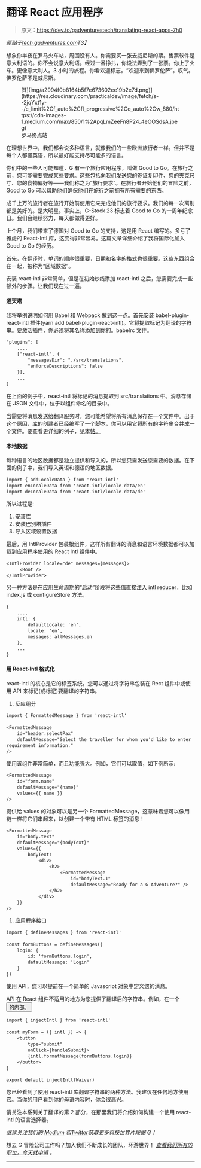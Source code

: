 # 翻译 React 应用程序

> 原文：<https://dev.to/gadventurestech/translating-react-apps-7h0>

*原贴于[tech.gadventures.com](https://tech.gadventures.com/translating-react-apps-99dede52d924)T3】*

想象你半夜在罗马火车站，周围没有人。你需要买一张去威尼斯的票。售票软件是意大利语的。你不会说意大利语。经过一番挣扎，你设法弄到了一张票。你上了火车。更像意大利人。3 小时的旅程。你看欢迎标志。“欢迎来到佛罗伦萨”。叹气。佛罗伦萨不是威尼斯。

<figure>[![](img/a2994f0b8164b5f7e673602ee19b2e7d.png)](https://res.cloudinary.com/practicaldev/image/fetch/s--2jqYxt1y--/c_limit%2Cf_auto%2Cfl_progressive%2Cq_auto%2Cw_880/https://cdn-images-1.medium.com/max/850/1%2ApqLmZeeFn8P24_4eOOSdsA.jpeg) 

<figcaption>罗马终点站</figcaption>

</figure>

在理想世界中，我们都会说多种语言，就像我们的一些欧洲旅行者一样。但并不是每个人都懂英语，所以最好能支持尽可能多的语言。

你们中的一些人可能知道，G 有一个旅行应用程序，叫做 Good to Go。在旅行之前，您可能需要完成某些要求。这些包括向我们发送您的签证复印件、您的夹克尺寸、您的食物偏好等——我们称之为“旅行要求”。在旅行者开始他们的冒险之前，Good to Go 可以帮助他们确保他们在旅行之前拥有所有需要的东西。

成千上万的旅行者在旅行开始前使用它来完成他们的旅行要求。我们的每一次离别都是美好的。是大明星。事实上，G-Stock 23 标志着 Good to Go 的一周年纪念日。我们会继续努力，每天都做得更好。

上个月，我们带来了德国对 Good to Go 的支持，这是用 React 编写的。多亏了雅虎的 React-Intl 库，这变得非常容易。这篇文章详细介绍了我将国际化加入 Good to Go 的经历。

首先，在翻译时，单词的顺序很重要，日期和名字的格式也很重要。这些东西组合在一起，被称为“区域数据”。

安装 react-intl 非常简单，但是在初始纱线添加 react-intl 之后，您需要完成一些额外的步骤。让我们现在过一遍。

#### 通天塔

我将举例说明如何用 Babel 和 Webpack 做到这一点。首先安装 babel-plugin-react-intl 插件(yarn add babel-plugin-react-intl)。它将提取标记为翻译的字符串。要激活插件，你必须将其名称添加到你的。babelrc 文件。

```
"plugins": [
    ...,
    ["react-intl", {
        "messagesDir": "./src/translations",
        "enforceDescriptions": false
    }],
    ...
] 
```

在上面的例子中，react-intl 将标记的消息提取到 src/translations 中。消息存储在 JSON 文件中，位于以组件命名的目录中。

当需要将消息发送给翻译服务时，您可能希望将所有消息保存在一个文件中。出于这个原因，库的创建者已经编写了一个脚本，你可以用它将所有的字符串合并成一个文件。要查看更详细的例子，[见本帖。](https://medium.freecodecamp.org/internationalization-in-react-7264738274a0)

#### 本地数据

每种语言的地区数据都是独立提供和导入的，所以您只需发送您需要的数据。在下面的例子中，我们导入英语和德语的地区数据。

```
import { addLocaleData } from 'react-intl'
import enLocaleData from 'react-intl/locale-data/en'
import deLocaleData from 'react-intl/locale-data/de' 
```

所以过程是:

1.  安装库
2.  安装巴别塔插件
3.  导入区域设置数据

最后，用 IntlProvider 包装根组件，这样所有翻译的消息和语言环境数据都可以加载到应用程序使用的 React Intl 组件中。

```
<IntlProvider locale="de" messages={messages}>
     <Root />
</IntlProvider> 
```

另一种方法是在应用生命周期的“启动”阶段将这些值直接注入 intl reducer，比如 index.js 或 configureStore 方法。

```
{
    ...,
    intl: {
        defaultLocale: 'en',
        locale: 'en',
        messages: allMessages.en
    },
    ...
} 
```

#### 用 React-Intl 格式化

react-intl 的核心是它的标签系统。您可以通过将字符串包装在 Rect 组件中或使用 API 来标记(或标记)要翻译的字符串。

1.  反应组分

```
import { FormattedMessage } from 'react-intl'

<FormattedMessage
    id="header.selectPax"
    defaultMessage="Select the traveller for whom you'd like to enter requirement information." 
/> 
```

使用该组件非常简单，而且功能强大。例如，它们可以取值，如下例所示:

```
<FormattedMessage
    id="form.name"
    defaultMessage="{name}"
    values={{ name }} 
/> 
```

提供给 values 的对象可以是另一个 FormattedMessage，这意味着您可以像用链一样将它们串起来，以创建一个带有 HTML 标签的消息！

```
<FormattedMessage
    id="body.text"
    defaultMessage="{bodyText}"
    values={{
        bodyText:
            <div>
                <h2>
                    <FormattedMessage 
                        id="bodyText.1"
                        defaultMessage="Ready for a G Adventure?" />
                </h2>
            </div>
    }} 
/> 
```

1.  应用程序接口

```
import { defineMessages } from 'react-intl'

const formButtons = defineMessages({
    login: {
        id: 'formButtons.login',
        defaultMessage: 'Login'
    }
}) 
```

使用 API，您可以提前在一个简单的 Javascript 对象中定义您的消息。

API 在 React 组件不适用的地方为您提供了翻译后的字符串。例如，在一个<button>的内部。</button> 

```
import { injectIntl } from 'react-intl'

const myForm = ({ intl }) => {
    <button
        type="submit"
        onClick={handleSubmit}>
        {intl.formatMessage(formButtons.login)}
    </button>
}

export default injectIntl(Waiver) 
```

您已经看到了使用 react-intl 库翻译字符串的两种方法。我建议在任何地方使用它。当你的用户看到你的母语内容时，你会很高兴。

请关注本系列关于翻译的第 2 部分，在那里我们将介绍如何构建一个使用 react-intl 的语言选择器。

*继续关注我们的* [*Medium*](https://tech.gadventures.com/) *和*[*Twitter*](https://twitter.com/gadventurestech)*获取更多科技世界片段据 G！*

想去 G 冒险公司工作吗？加入我们不断成长的团队，环游世界！ [*查看我们所有的职位，今天就申请*](https://gadventures.com/careers) *。*

* * *
